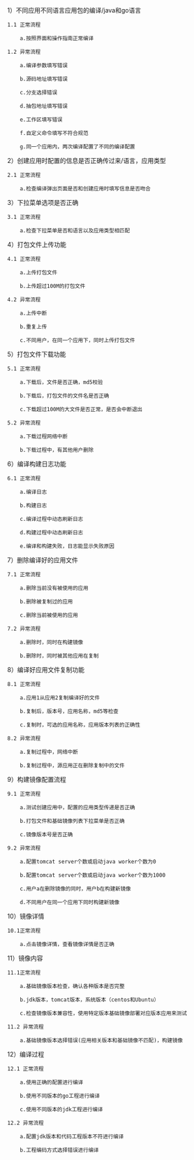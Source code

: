 1）不同应用不同语言应用包的编译/java和go语言

	1.1 正常流程

		a.按照界面和操作指南正常编译

	1.2 异常流程
	
		a.编译参数填写错误

		b.源码地址填写错误

		c.分支选择错误

		d.抽包地址填写错误

		e.工作区填写错误

		f.自定义命令填写不符合规范

		g.同一个应用内，两次编译配置了不同的编译配置

2）创建应用时配置的信息是否正确传过来/语言，应用类型

	2.1 正常流程

		a.检查编译弹出页面是否和创建应用时填写信息是否吻合

3）下拉菜单选项是否正确

	3.1 正常流程

		a.检查下拉菜单是否和语言以及应用类型相匹配

4）打包文件上传功能

	4.1 正常流程
	
		a.上传打包文件

		b.上传超过100M的打包文件

	4.2 异常流程
	
		a.上传中断

		b.重复上传

		c.不同用户，在同一个应用下，同时上传打包文件

5）打包文件下载功能

	5.1 正常流程

		a.下载后，文件是否正确，md5校验
    	
		b.下载后，打包文件的文件名是否正确

    	c.下载超过100M的大文件是否正常，是否会中断退出

	5.2 异常流程

		a.下载过程网络中断

		b.下载过程中，有其他用户删除

6）编译构建日志功能

	6.1 正常流程
		
		a.编译日志
		
		b.构建日志

		c.编译过程中动态刷新日志

		d.构建过程中动态刷新日志

		e.编译和构建失败，日志能显示失败原因

7）删除编译好的应用文件

	7.1 正常流程

		a.删除当前没有被使用的应用

		b.删除被复制过的应用

		c.删除当前被使用的应用
	
	7.2 异常流程
		
		a.删除时，同时在构建镜像

		b.删除时，同时被其他应用在复制

8）编译好应用文件复制功能

	8.1 正常流程
	
		a.应用1从应用2复制编译好的文件

		b.复制后，版本号，应用名称，md5等检查

		c.复制时，可选的应用名称，应用版本列表的正确性
	
	8.2 异常流程
		
		a.复制过程中，网络中断

		b.复制过程中，源应用正在删除复制中的文件

9）构建镜像配置流程

	9.1 正常流程
		
		a.测试创建应用中，配置的应用类型传递是否正确
	
		b.打包文件和基础镜像列表下拉菜单是否正确

		c.镜像版本号是否正确

	9.2 异常流程
		
		a.配置tomcat server个数或启动java worker个数为0

		b.配置tomcat server个数或启动java worker个数为1000

		c.用户a在删除镜像的同时，用户b在构建新镜像
		
		d.不同用户在同一个应用下同时构建新镜像

10）镜像详情

	10.1正常流程

		a.点击镜像详情，查看镜像详情是否正确

11）镜像内容

	11.1正常流程

		a.基础镜像版本检查，确认各种版本是否完整

		b.jdk版本，tomcat版本，系统版本（centos和Ubuntu）

		c.检查镜像版本兼容性，使用特定版本基础镜像部署对应版本应用来测试
	
	11.2 异常流程

		a.基础镜像版本选择错误(应用相关版本和基础镜像不匹配)，构建镜像
		
12）编译过程
	
	12.1 正常流程
		
		a.使用正确的配置进行编译
		
		b.使用不同版本的go工程进行编译

		c.使用不同版本的jdk工程进行编译

	12.2 异常流程

		a.配置jdk版本和代码工程版本不符进行编译

		b.工程编码方式选择错误进行编译
